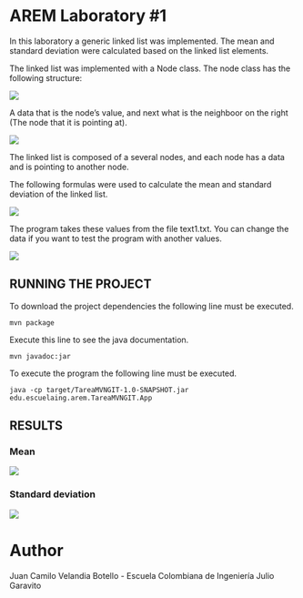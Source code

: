 # AREM Laboratory #1

In this laboratory a generic linked list was implemented. The mean and standard deviation were calculated based on the linked list elements.

The linked list was implemented with a Node class. The node class has the following structure:

  ![](https://github.com/jcamilovelandiab/TareaMVNGIT/blob/master/images/Node%20structure.png)

A data that is the node’s value, and next what is the neighboor on the right (The node that it is pointing at).

  ![](https://github.com/jcamilovelandiab/TareaMVNGIT/blob/master/images/LinkedList%20structure.png)

The linked list is composed of a several nodes, and each node has a data and is pointing to another node.

The following formulas were used to calculate the mean and standard deviation of the linked list.

![](https://github.com/jcamilovelandiab/TareaMVNGIT/blob/master/images/formulas.jpg)

The program takes these values from the file text1.txt.
You can change the data if you want to test the program with another values.

![](https://github.com/jcamilovelandiab/TareaMVNGIT/blob/master/images/table.PNG)


## RUNNING THE PROJECT

To download the project dependencies the following line must be executed.

```
mvn package
```
Execute this line to see the java documentation.

```
mvn javadoc:jar
```
To execute the program the following line must be executed.
```
java -cp target/TareaMVNGIT-1.0-SNAPSHOT.jar edu.escuelaing.arem.TareaMVNGIT.App
```
## RESULTS

### Mean
![](https://github.com/jcamilovelandiab/TareaMVNGIT/blob/master/images/mean_results.png)
### Standard deviation
![](https://github.com/jcamilovelandiab/TareaMVNGIT/blob/master/images/deviation_results.png)


# Author

Juan Camilo Velandia Botello - Escuela Colombiana de Ingeniería Julio Garavito

